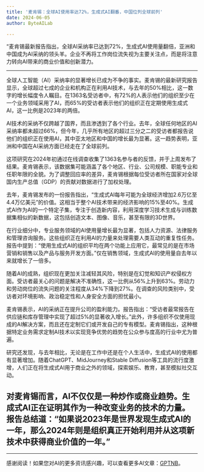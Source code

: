 ```yaml
---
title: '麦肯锡：全球AI使用率达72%，生成式AI翻番，中国位列全球前列'
date: 2024-06-05
author: ByteAILab

---
```


“麦肯锡最新报告指出，全球AI采纳率已达到72%，生成式AI使用量翻倍，亚洲和中国成为AI采纳的领头羊。企业不再将工作岗位流失视为主要关注点，而是将注意力转向AI带来的商业价值和创新潜力。

---


全球人工智能（AI）采纳率的显著增长已成为不争的事实。麦肯锡的最新研究报告显示，全球超过七成的企业和机构正在利用AI技术，与去年的50%相比，这一数字的增长幅度令人瞩目。在1363名受访者中，有72%的人表示他们的组织至少在一个业务领域采用了AI，而65%的受访者表示他们的组织正在定期使用生成式AI，这一比例是2023年的两倍。

AI技术的采纳不仅跨越了国界，而且渗透到了各个行业。去年，全球任何地区的AI采纳率都未超过66%，但今年，几乎所有地区的超过三分之二的受访者都报告说他们的组织正在使用AI，其中亚太地区和中国的增长最为显著。这一趋势表明，亚洲和中国在AI采纳方面已经走在了全球前列。

这项研究在2024年初通过在线调查收集了1363名参与者的反馈，并于上周发布了结果。麦肯锡表示，该数据集可能涵盖了各个地区、行业、公司规模、职能专业和任职年限的全貌。为了调整回应率的差异，麦肯锡根据每位受访者所在国家对全球国内生产总值（GDP）的贡献对数据进行了加权处理。

去年，麦肯锡发布的一份报告指出，“生成式AI每年可能为全球经济增加2.6万亿至4.4万亿美元”的价值。这相当于整个AI技术带来的经济影响的15%至40%。生成式AI作为AI的一个特定子集，专注于创造新内容，利用深度学习技术生成与训练数据集相似的新数据，这包括创造文本、图像、音乐，甚至有限的3D世界。

在行业细分中，专业服务领域的AI使用量增长最为显著，包括人力资源、法律服务和管理咨询服务。这些组织正在利用AI的力量来处理需要人类互动的重复性任务。报告中提到：“使用生成式AI的组织平均在两个功能上应用它，最常见的是在市场营销和销售以及产品与服务开发方面。”仅在销售领域，生成式AI的使用量自去年以来就增长了一倍多。

随着AI的成熟，组织现在更加关注减轻其风险，特别是在幻觉和知识产权侵权方面。受访者最关心的问题是解决不准确性，这一比例从56%上升到63%。劳动力和劳动岗位的流失问题的关注程度从34%下降到27%。在调查的风险类别中，受访者对环境影响、政治稳定性和人身安全方面的担忧最小。

麦肯锡表示，AI的采纳正在提升公司的盈利能力。报告指出：“受访者最常报告在供应链和库存管理中实现了超过5%的显著收入增长。”此外，许多组织不仅使用现成的AI解决方案，而且还在定制它们或开发自己的专有模型。麦肯锡指出，这种根据特定业务需求定制AI技术以实现竞争优势的趋势在公众参与度高的行业中尤为普遍。

研究还发现，与去年相比，无论是在工作中还是在个人生活中，生成式AI的使用都有显著增加。随着ChatGPT、MidJourney和Stable Diffusion等工具的流行度激增，人们正在将生成式AI用于商业之外的领域，探索娱乐、教育，甚至模拟社交互动。

对麦肯锡而言，AI不仅仅是一种炒作或商业趋势。生成式AI正在证明其作为一种改变业务的技术的力量。报告总结道：“如果说2023年是世界发现生成式AI的一年，那么2024年则是组织真正开始利用并从这项新技术中获得商业价值的一年。”
---
---
感谢阅读！如果您对AI的更多资讯感兴趣，可以查看更多AI文章：[GPTNB](https://gptnb.com)。
